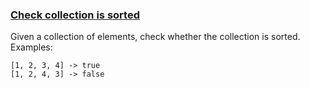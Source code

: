 ### <ins>Check collection is sorted</ins>

Given a collection of elements, check whether the collection is sorted.   
Examples:
```
[1, 2, 3, 4] -> true
[1, 2, 4, 3] -> false
```

